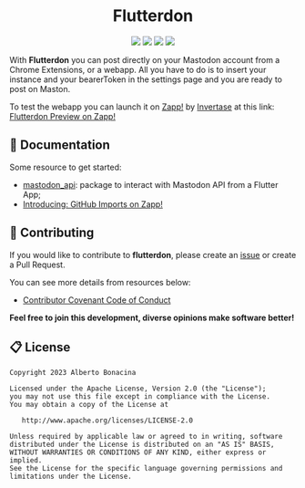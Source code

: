 <div align="center">
  <h1>Flutterdon</h1>
  <p align="center">
  <a href="https://dart.dev/"><img src="https://img.shields.io/badge/Dart-0175C2?style=for-the-badge&logo=dart&logoColor=white"></a>
  <a href="https://flutter.dev/"><img src="https://img.shields.io/badge/Flutter-02569B?style=for-the-badge&logo=flutter&logoColor=white"></a>
  <a href="https://www.apache.org/licenses/LICENSE-2.0.html"><img src="https://img.shields.io/badge/licence-Apache%202.0-yellow?style=for-the-badge"></a>
  <a href="https://github.com/mastodon-dart/mastodon-api"><img src="https://img.shields.io/badge/Powered%20by-mastodon_api-00acee.svg?style=for-the-badge"></a>
  </p>
</div>

With **Flutterdon** you can post directly on your Mastodon account from a Chrome Extensions, or a webapp. All you have to do is to insert your instance and your bearerToken in the settings page and you are ready to post on Maston.

To test the webapp you can launch it on [Zapp!](https://zapp.run/) by [Invertase](https://invertase.io/) at this link: [Flutterdon Preview on Zapp!](https://zapp.run/github/polilluminato/flutterdon-flutter)

## 📗 Documentation

Some resource to get started:

* [mastodon_api](https://pub.dev/packages/mastodon_api): package to interact with Mastodon API from a Flutter App;
* [Introducing: GitHub Imports on Zapp!](https://zapp.run/blog/github-imports)

## 💎 Contributing

If you would like to contribute to **flutterdon**, please create an [issue](https://github.com/polilluminato/flutterdon/issues) or create a Pull Request.

You can see more details from resources below:

- [Contributor Covenant Code of Conduct](https://github.com/polilluminato/flutterdon/blob/main/CODE_OF_CONDUCT.md)

**Feel free to join this development, diverse opinions make software better!**

## 📋 License

```
Copyright 2023 Alberto Bonacina

Licensed under the Apache License, Version 2.0 (the "License");
you may not use this file except in compliance with the License.
You may obtain a copy of the License at

   http://www.apache.org/licenses/LICENSE-2.0

Unless required by applicable law or agreed to in writing, software
distributed under the License is distributed on an "AS IS" BASIS,
WITHOUT WARRANTIES OR CONDITIONS OF ANY KIND, either express or implied.
See the License for the specific language governing permissions and
limitations under the License.
```